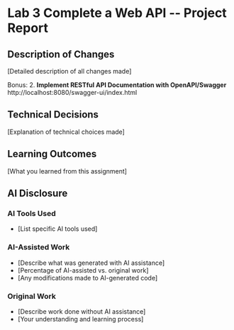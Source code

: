 # Lab 3 Complete a Web API -- Project Report

## Description of Changes
[Detailed description of all changes made]


Bonus:
2. **Implement RESTful API Documentation with OpenAPI/Swagger**
http://localhost:8080/swagger-ui/index.html


## Technical Decisions
[Explanation of technical choices made]

## Learning Outcomes
[What you learned from this assignment]

## AI Disclosure
### AI Tools Used
- [List specific AI tools used]

### AI-Assisted Work
- [Describe what was generated with AI assistance]
- [Percentage of AI-assisted vs. original work]
- [Any modifications made to AI-generated code]

### Original Work
- [Describe work done without AI assistance]
- [Your understanding and learning process]